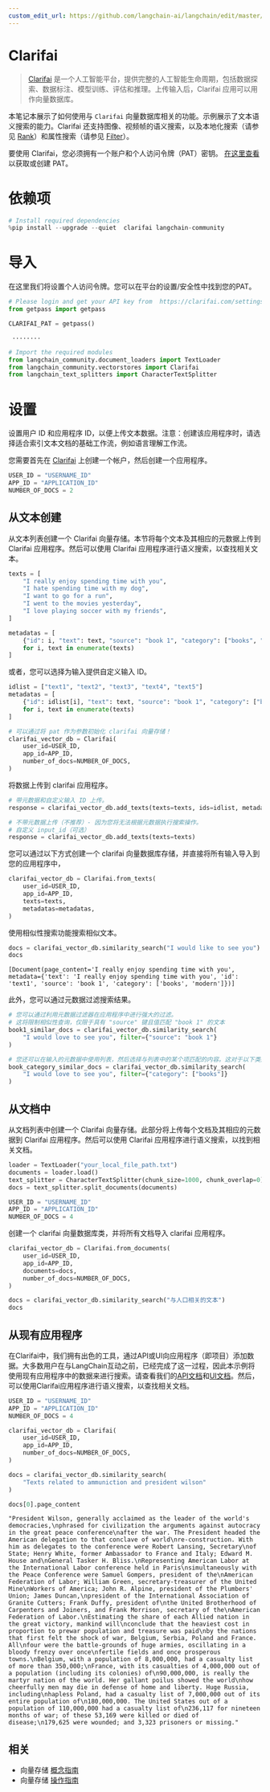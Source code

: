 ```yaml
---
custom_edit_url: https://github.com/langchain-ai/langchain/edit/master/docs/docs/integrations/vectorstores/clarifai.ipynb
---
```


# Clarifai

>[Clarifai](https://www.clarifai.com/) 是一个人工智能平台，提供完整的人工智能生命周期，包括数据探索、数据标注、模型训练、评估和推理。上传输入后，Clarifai 应用可以用作向量数据库。

本笔记本展示了如何使用与 `Clarifai` 向量数据库相关的功能。示例展示了文本语义搜索的能力。Clarifai 还支持图像、视频帧的语义搜索，以及本地化搜索（请参见 [Rank](https://docs.clarifai.com/api-guide/search/rank)）和属性搜索（请参见 [Filter](https://docs.clarifai.com/api-guide/search/filter)）。

要使用 Clarifai，您必须拥有一个账户和个人访问令牌（PAT）密钥。
[在这里查看](https://clarifai.com/settings/security)以获取或创建 PAT。

# 依赖项


```python
# Install required dependencies
%pip install --upgrade --quiet  clarifai langchain-community
```

# 导入
在这里我们将设置个人访问令牌。您可以在平台的设置/安全性中找到您的PAT。

```python
# Please login and get your API key from  https://clarifai.com/settings/security
from getpass import getpass

CLARIFAI_PAT = getpass()
```
```output
 ········
```

```python
# Import the required modules
from langchain_community.document_loaders import TextLoader
from langchain_community.vectorstores import Clarifai
from langchain_text_splitters import CharacterTextSplitter
```

# 设置
设置用户 ID 和应用程序 ID，以便上传文本数据。注意：创建该应用程序时，请选择适合索引文本文档的基础工作流，例如语言理解工作流。

您需要首先在 [Clarifai](https://clarifai.com/login) 上创建一个帐户，然后创建一个应用程序。

```python
USER_ID = "USERNAME_ID"
APP_ID = "APPLICATION_ID"
NUMBER_OF_DOCS = 2
```

## 从文本创建
从文本列表创建一个 Clarifai 向量存储。本节将每个文本及其相应的元数据上传到 Clarifai 应用程序。然后可以使用 Clarifai 应用程序进行语义搜索，以查找相关文本。

```python
texts = [
    "I really enjoy spending time with you",
    "I hate spending time with my dog",
    "I want to go for a run",
    "I went to the movies yesterday",
    "I love playing soccer with my friends",
]

metadatas = [
    {"id": i, "text": text, "source": "book 1", "category": ["books", "modern"]}
    for i, text in enumerate(texts)
]
```

或者，您可以选择为输入提供自定义输入 ID。

```python
idlist = ["text1", "text2", "text3", "text4", "text5"]
metadatas = [
    {"id": idlist[i], "text": text, "source": "book 1", "category": ["books", "modern"]}
    for i, text in enumerate(texts)
]
```

```python
# 可以通过将 pat 作为参数初始化 clarifai 向量存储！
clarifai_vector_db = Clarifai(
    user_id=USER_ID,
    app_id=APP_ID,
    number_of_docs=NUMBER_OF_DOCS,
)
```

将数据上传到 clarifai 应用程序。

```python
# 带元数据和自定义输入 ID 上传。
response = clarifai_vector_db.add_texts(texts=texts, ids=idlist, metadatas=metadatas)

# 不带元数据上传（不推荐）- 因为您将无法根据元数据执行搜索操作。
# 自定义 input_id（可选）
response = clarifai_vector_db.add_texts(texts=texts)
```

您可以通过以下方式创建一个 clarifai 向量数据库存储，并直接将所有输入导入到您的应用程序中，

```python
clarifai_vector_db = Clarifai.from_texts(
    user_id=USER_ID,
    app_id=APP_ID,
    texts=texts,
    metadatas=metadatas,
)
```

使用相似性搜索功能搜索相似文本。

```python
docs = clarifai_vector_db.similarity_search("I would like to see you")
docs
```

```output
[Document(page_content='I really enjoy spending time with you', metadata={'text': 'I really enjoy spending time with you', 'id': 'text1', 'source': 'book 1', 'category': ['books', 'modern']})]
```

此外，您可以通过元数据过滤搜索结果。

```python
# 您可以通过利用元数据过滤器在应用程序中进行强大的过滤。
# 这将限制相似性查询，仅限于具有 "source" 键且值匹配 "book 1" 的文本
book1_similar_docs = clarifai_vector_db.similarity_search(
    "I would love to see you", filter={"source": "book 1"}
)

# 您还可以在输入的元数据中使用列表，然后选择与列表中的某个项匹配的内容。这对于以下类别非常有用：
book_category_similar_docs = clarifai_vector_db.similarity_search(
    "I would love to see you", filter={"category": ["books"]}
)
```

## 从文档中
从文档列表中创建一个 Clarifai 向量存储。此部分将上传每个文档及其相应的元数据到 Clarifai 应用程序。然后可以使用 Clarifai 应用程序进行语义搜索，以找到相关文档。

```python
loader = TextLoader("your_local_file_path.txt")
documents = loader.load()
text_splitter = CharacterTextSplitter(chunk_size=1000, chunk_overlap=0)
docs = text_splitter.split_documents(documents)
```

```python
USER_ID = "USERNAME_ID"
APP_ID = "APPLICATION_ID"
NUMBER_OF_DOCS = 4
```

创建一个 clarifai 向量数据库类，并将所有文档导入 clarifai 应用程序。

```python
clarifai_vector_db = Clarifai.from_documents(
    user_id=USER_ID,
    app_id=APP_ID,
    documents=docs,
    number_of_docs=NUMBER_OF_DOCS,
)
```

```python
docs = clarifai_vector_db.similarity_search("与人口相关的文本")
docs
```

## 从现有应用程序
在Clarifai中，我们拥有出色的工具，通过API或UI向应用程序（即项目）添加数据。大多数用户在与LangChain互动之前，已经完成了这一过程，因此本示例将使用现有应用程序中的数据来进行搜索。请查看我们的[API文档](https://docs.clarifai.com/api-guide/data/create-get-update-delete)和[UI文档](https://docs.clarifai.com/portal-guide/data)。然后，可以使用Clarifai应用程序进行语义搜索，以查找相关文档。


```python
USER_ID = "USERNAME_ID"
APP_ID = "APPLICATION_ID"
NUMBER_OF_DOCS = 4
```


```python
clarifai_vector_db = Clarifai(
    user_id=USER_ID,
    app_id=APP_ID,
    number_of_docs=NUMBER_OF_DOCS,
)
```


```python
docs = clarifai_vector_db.similarity_search(
    "Texts related to ammuniction and president wilson"
)
```


```python
docs[0].page_content
```



```output
"President Wilson, generally acclaimed as the leader of the world's democracies,\nphrased for civilization the arguments against autocracy in the great peace conference\nafter the war. The President headed the American delegation to that conclave of world\nre-construction. With him as delegates to the conference were Robert Lansing, Secretary\nof State; Henry White, former Ambassador to France and Italy; Edward M. House and\nGeneral Tasker H. Bliss.\nRepresenting American Labor at the International Labor conference held in Paris\nsimultaneously with the Peace Conference were Samuel Gompers, president of the\nAmerican Federation of Labor; William Green, secretary-treasurer of the United Mine\nWorkers of America; John R. Alpine, president of the Plumbers' Union; James Duncan,\npresident of the International Association of Granite Cutters; Frank Duffy, president of\nthe United Brotherhood of Carpenters and Joiners, and Frank Morrison, secretary of the\nAmerican Federation of Labor.\nEstimating the share of each Allied nation in the great victory, mankind will\nconclude that the heaviest cost in proportion to prewar population and treasure was paid\nby the nations that first felt the shock of war, Belgium, Serbia, Poland and France. All\nfour were the battle-grounds of huge armies, oscillating in a bloody frenzy over once\nfertile fields and once prosperous towns.\nBelgium, with a population of 8,000,000, had a casualty list of more than 350,000;\nFrance, with its casualties of 4,000,000 out of a population (including its colonies) of\n90,000,000, is really the martyr nation of the world. Her gallant poilus showed the world\nhow cheerfully men may die in defense of home and liberty. Huge Russia, including\nhapless Poland, had a casualty list of 7,000,000 out of its entire population of\n180,000,000. The United States out of a population of 110,000,000 had a casualty list of\n236,117 for nineteen months of war; of these 53,169 were killed or died of disease;\n179,625 were wounded; and 3,323 prisoners or missing."
```

## 相关

- 向量存储 [概念指南](/docs/concepts/#vector-stores)
- 向量存储 [操作指南](/docs/how_to/#vector-stores)